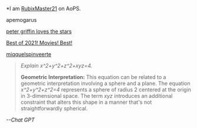 *I am [RubixMaster21](https://aops.com/community/user/RubixMaster21) on AoPS.

apemogarus

[peter griffin loves the stars](https://rubixmaster21.github.io/astr%20=onomy.pdf)

[Best of 2021! Movies! Best!](./wbsite)

[miqquelspinveerte](https://rubixmaster21.github.io/miquel.png)

>
> *Explain x^2+y^2+z^2+xyz=4.*
>
> **Geometric Interpretation:** This equation can be related to a geometric interpretation involving a sphere and a plane. The equation *x^2+y^2+z^2=4* represents a sphere of radius 2 centered at the origin in 3-dimensional space. The term *xyz* introduces an additional constraint that alters this shape in a manner that's not straightforwardly spherical.
>
*--Chat GPT*
